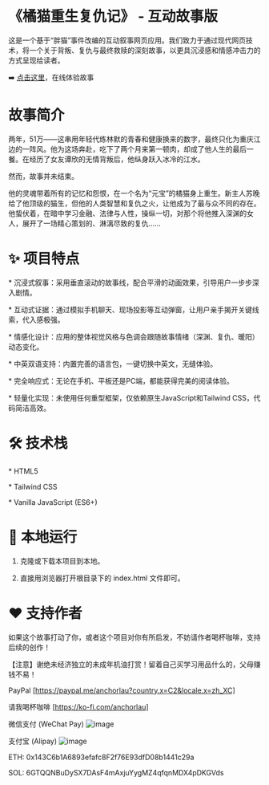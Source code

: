 《橘猫重生复仇记》 - 互动故事版
=

这是一个基于“胖猫”事件改编的互动叙事网页应用。我们致力于通过现代网页技术，将一个关于背叛、复仇与最终救赎的深刻故事，以更具沉浸感和情感冲击力的方式呈现给读者。

➡️ [点击这里](https://revenge.docman.edu.kg)，在线体验故事

故事简介
==

两年，51万——这串用年轻代练林默的青春和健康换来的数字，最终只化为重庆江边的一阵风。他为这场奔赴，吃下了两个月来第一顿肉，却成了他人生的最后一餐。在经历了女友谭欣的无情背叛后，他纵身跃入冰冷的江水。

然而，故事并未结束。

他的灵魂带着所有的记忆和怨恨，在一个名为“元宝”的橘猫身上重生。新主人苏晚给了他顶级的猫生，但他的人类智慧和复仇之火，让他成为了最与众不同的存在。他蛰伏着，在暗中学习金融、法律与人性，操纵一切，对那个将他推入深渊的女人，展开了一场精心策划的、淋漓尽致的复仇……

✨ 项目特点
==

\*     沉浸式叙事：采用垂直滚动的故事线，配合平滑的动画效果，引导用户一步步深入剧情。

\*     互动式证据：通过模拟手机聊天、现场投影等互动弹窗，让用户亲手揭开关键线索，代入感极强。

\*     情感化设计：应用的整体视觉风格与色调会跟随故事情绪（深渊、复仇、暖阳）动态变化。

\*    中英双语支持：内置完善的语言包，一键切换中英文，无缝体验。

\*     完全响应式：无论在手机、平板还是PC端，都能获得完美的阅读体验。

\*     轻量化实现：未使用任何重型框架，仅依赖原生JavaScript和Tailwind CSS，代码简洁高效。

🛠️ 技术栈
==

\*     HTML5

\*     Tailwind CSS

\*     Vanilla JavaScript (ES6+)

🚀 本地运行
==

1.    克隆或下载本项目到本地。

2.    直接用浏览器打开根目录下的 index.html 文件即可。

❤️ 支持作者
==

如果这个故事打动了你，或者这个项目对你有所启发，不妨请作者喝杯咖啡，支持后续的创作！

【注意】谢绝未经济独立的未成年机油打赏！留着自己买学习用品什么的，父母赚钱不易！

PayPal
    [https://paypal.me/anchorlau?country.x=C2&locale.x=zh_XC]

请我喝杯咖啡
    [https://ko-fi.com/anchorlau]	

微信支付 (WeChat Pay)
	![image](https://github.com/user-attachments/assets/a5c5ac9f-b3d0-4244-bed5-48116cec5dce)


支付宝 (Alipay)
	![image](https://github.com/user-attachments/assets/72fb93f9-0bb3-48da-bac9-89d5f7960da7)

ETH: 0x143C6b1A6893efafc8F2f76E93dfD08b1441c29a

SOL: 6GTQQNBuDySX7DAsF4mAxjuYygMZ4qfqnMDX4pDKGVds
